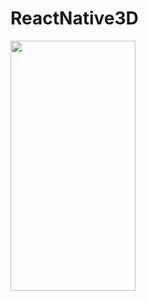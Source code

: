 # ReactNative3D

<img src="https://github.com/JosefButzke/ReactNative3D/blob/master/static/tamanco/videoGif.gif" width="200" height="400" />

